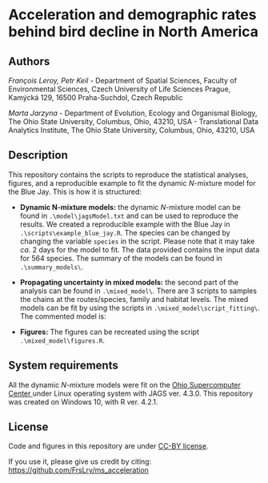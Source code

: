 # Acceleration and demographic rates behind bird decline in North America

## Authors

*François Leroy, Petr Keil* - Department of Spatial Sciences, Faculty of Environmental Sciences, Czech University of Life Sciences Prague, Kamýcká 129, 16500 Praha-Suchdol, Czech Republic

*Marta Jarzyna* - Department of Evolution, Ecology and Organismal Biology, The Ohio State University, Columbus, Ohio, 43210, USA - Translational Data Analytics Institute, The Ohio State University, Columbus, Ohio, 43210, USA

## Description

This repository contains the scripts to reproduce the statistical analyses, figures, and a reproducible example to fit the dynamic *N*-mixture model for the Blue Jay. This is how it is structured:

* **Dynamic N-mixture models:** the dynamic *N*-mixture model can be found in `.\model\jagsModel.txt` and can be used to reproduce the results. We created a reproducible example with the Blue Jay in `.\scripts\example_blue_jay.R`. The species can be changed by changing the variable `species` in the script. Please note that it may take *ca.* 2 days for the model to fit. The data provided contains the input data for 564 species. The summary of the models can be found in `.\summary_models\`. 

* **Propagating uncertainty in mixed models:** the second part of the analysis can be found in `.\mixed_model\`. There are 3 scripts to samples the chains at the routes/species, family and habitat levels. The mixed models can be fit by using the scripts in `.\mixed_model\script_fitting\`. The commented model is: 

* **Figures:** The figures can be recreated using the script `.\mixed_model\figures.R`. 

## System requirements

All the dynamic *N*-mixture models were fit on the [Ohio Supercomputer Center ](https://www.oh-tech.org/) under Linux operating system with JAGS ver. 4.3.0. This repository was created on Windows 10, with R ver. 4.2.1.   

## License

Code and figures in this repository are under [CC-BY license](https://creativecommons.org/share-your-work/cclicenses/). 

If you use it, please give us credit by citing: https://github.com/FrsLry/ms_acceleration